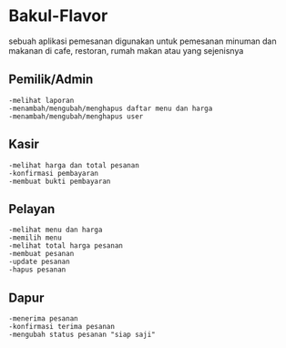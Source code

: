 # Bakul-Flavor

sebuah aplikasi pemesanan digunakan untuk pemesanan minuman dan makanan di cafe, restoran, rumah makan atau yang sejenisnya

## Pemilik/Admin

    -melihat laporan
    -menambah/mengubah/menghapus daftar menu dan harga
    -menambah/mengubah/menghapus user

## Kasir

    -melihat harga dan total pesanan
    -konfirmasi pembayaran
    -membuat bukti pembayaran

## Pelayan

    -melihat menu dan harga
    -memilih menu
    -melihat total harga pesanan
    -membuat pesanan
    -update pesanan
    -hapus pesanan

## Dapur

    -menerima pesanan
    -konfirmasi terima pesanan
    -mengubah status pesanan "siap saji"
